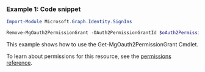 ### Example 1: Code snippet

```powershellImport-Module Microsoft.Graph.Identity.SignIns

Remove-MgOauth2PermissionGrant -OAuth2PermissionGrantId $oAuth2PermissionGrantId
```
This example shows how to use the Get-MgOauth2PermissionGrant Cmdlet.
To learn about permissions for this resource, see the [permissions reference](/graph/permissions-reference).

